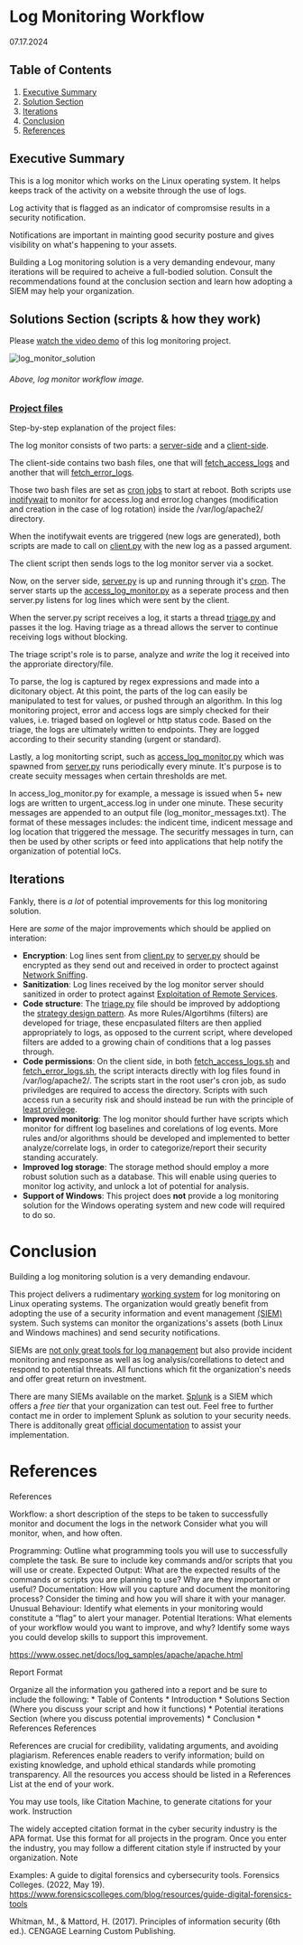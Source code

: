 # Log Monitoring Workflow
07.17.2024
##  Table of Contents
1. [Executive Summary](#executive-summary)
2. [Solution Section](#solutions-section-scripts--how-they-work)
3. [Iterations](#iterations)
4. [Conclusion](#conclusion)
5. [References](#references)

## Executive Summary
This is a log monitor which works on the Linux operating system. It helps keeps track of the activity on a website through the use of logs.

Log activity that is flagged as an indicator of compromsise results in a security notification.

Notifications are important in mainting good security posture and gives visibility on what's happening to your assets.

Building a Log monitoring solution is a very demanding endevour, many iterations will be required to acheive a full-bodied solution.
Consult the recommendations found at the conclusion section and learn how adopting a SIEM may help your organization.

## Solutions Section (scripts & how they work)
Please [watch the video demo](https://youtu.be/FeMmxXmpgfs) of this log monitoring project.

![log_monitor_solution](https://github.com/user-attachments/assets/f2e57d84-25b8-4fa7-b943-30b3e777df1d)
###### Above, log monitor workflow image.

### [Project files](https://github.com/FredericGariepy/LighthouseLabs/tree/main/PKM/W3/D5/PROJECT_with_PAVAN)
Step-by-step explanation of the project files:

The log monitor consists of two parts: a [server-side](https://github.com/FredericGariepy/LighthouseLabs/tree/main/PKM/W3/D5/PROJECT_with_PAVAN/server-side) and a [client-side](https://github.com/FredericGariepy/LighthouseLabs/tree/main/PKM/W3/D5/PROJECT_with_PAVAN/client-side).

The client-side contains two bash files, one that will [fetch_access_logs](https://github.com/FredericGariepy/LighthouseLabs/blob/main/PKM/W3/D5/PROJECT_with_PAVAN/client-side/fetch_access_logs.sh) and another that will [fetch_error_logs](https://github.com/FredericGariepy/LighthouseLabs/blob/main/PKM/W3/D5/PROJECT_with_PAVAN/client-side/fetch_error_logs.sh).

Those two bash files are set as [cron jobs](https://github.com/FredericGariepy/LighthouseLabs/blob/main/PKM/W3/D5/PROJECT_with_PAVAN/client-side/readme.md) to start at reboot.
Both scripts use [inotifywait](https://linux.die.net/man/1/inotifywait) to monitor for access.log and error.log changes (modification and creation in the case of log rotation) inside the /var/log/apache2/ directory.

When the inotifywait events are triggered (new logs are generated), both scripts are made to call on [client.py](https://github.com/FredericGariepy/LighthouseLabs/blob/main/PKM/W3/D5/PROJECT_with_PAVAN/client-side/client.py) with the new log as a passed argument.

The client script then sends logs to the log monitor server via a socket.

Now, on the server side, [server.py](https://github.com/FredericGariepy/LighthouseLabs/blob/main/PKM/W3/D5/PROJECT_with_PAVAN/server-side/server-client/server.py) is up and running through it's [cron](https://github.com/FredericGariepy/LighthouseLabs/blob/main/PKM/W3/D5/PROJECT_with_PAVAN/server-side/readme.md).
The server starts up the [access_log_monitor.py](https://github.com/FredericGariepy/LighthouseLabs/blob/main/PKM/W3/D5/PROJECT_with_PAVAN/server-side/log_monitor/access_log_monitor.py) as a seperate process and then server.py listens for log lines which were sent by the client.

When the server.py script receives a log, it starts a thread [triage.py](https://github.com/FredericGariepy/LighthouseLabs/blob/main/PKM/W3/D5/PROJECT_with_PAVAN/server-side/server-client/triage.py) and passes it the log. Having triage as a thread allows the server to continue receiving logs without blocking.

The triage script's role is to parse, analyze and *write* the log it received into the approriate directory/file.

To parse, the log is captured by regex expressions and made into a dicitonary object.
At this point, the parts of the log can easily be manipulated to test for values, or pushed through an algorithm.
In this log monitoring project, error and access logs are simply checked for their values, i.e. triaged based on loglevel or http status code.
Based on the triage, the logs are ultimately written to endpoints. They are logged according to their security standing (urgent or standard).

Lastly, a log monitorting script, such as [access_log_monitor.py](https://github.com/FredericGariepy/LighthouseLabs/blob/main/PKM/W3/D5/PROJECT_with_PAVAN/server-side/log_monitor/access_log_monitor.py) which was spawned from [server.py](https://github.com/FredericGariepy/LighthouseLabs/blob/main/PKM/W3/D5/PROJECT_with_PAVAN/server-side/server-client/server.py) runs periodically every minute. It's purpose is to create secuity messages when certain thresholds are met.

In access_log_monitor.py for example, a message is issued when 5+ new logs are written to urgent_access.log in under one minute.
These security messages are appended to an output file (log_monitor_messages.txt).
The format of these messages includes: the indicent time, indicent message and log location that triggered the message.
The securitfy messages in turn, can then be used by other scripts or feed into applications that help notify the organization of potential IoCs.

## Iterations
Fankly, there is *a lot* of potential improvements for this log monitoring solution.

Here are *some* of the major improvements which should be applied on interation:
- **Encryption**: Log lines sent from [client.py](https://github.com/FredericGariepy/LighthouseLabs/blob/main/PKM/W3/D5/PROJECT_with_PAVAN/client-side/client.py) to [server.py](https://github.com/FredericGariepy/LighthouseLabs/blob/main/PKM/W3/D5/PROJECT_with_PAVAN/server-side/server-client/server.py) should be encrypted as they send out and received in order to proctect against [Network Sniffing](https://attack.mitre.org/techniques/T1040/).
- **Sanitization**: Log lines received by the log monitor server should sanitized in order to protect against [Exploitation of Remote Services](https://attack.mitre.org/techniques/T1210/).
- **Code structure**: The [triage.py](https://github.com/FredericGariepy/LighthouseLabs/blob/main/PKM/W3/D5/PROJECT_with_PAVAN/server-side/server-client/triage.py) file should be improved by addoptiong the [strategy design pattern](https://refactoring.guru/design-patterns/strategy). As more Rules/Algortihms (filters) are developed for triage, these encpasulated filters are then applied appropriately to logs, as opposed to the current script, where developed filters are added to a growing chain of conditions that a log passes through. 
- **Code permissions**: On the client side, in both [fetch_access_logs.sh](https://github.com/FredericGariepy/LighthouseLabs/blob/main/PKM/W3/D5/PROJECT_with_PAVAN/client-side/) and [fetch_error_logs.sh](https://github.com/FredericGariepy/LighthouseLabs/blob/main/PKM/W3/D5/PROJECT_with_PAVAN/client-side/fetch_error_logs.sh), the script interacts directly with log files found in /var/log/apache2/. The scripts start in the root user's cron job, as sudo priviledges are required to access the directory. Scripts with such access run a security risk and should instead be run with the principle of [least privilege](https://csrc.nist.gov/glossary/term/least_privilege).
- **Improved monitorig**: The log monitor should further have scripts which monitor for diffrent log baselines and corelations of log events. More rules and/or algorithms should be developed and implemented to better analyze/correlate logs, in order to categorize/report their security standing accurately.
- **Improved log storage**: The storage method should employ a more robust solution such as a database. This will enable using queries to monitor log activity, and unlock a lot of potential for analysis.
- **Support of Windows**: This project does **not** provide a log monitoring solution for the Windows operating system and new code will required to do so.

# Conclusion
Building a log monitoring solution is a very demanding endavour.

This project delivers a rudimentary [working system](https://www.youtube.com/watch?v=FeMmxXmpgfs&feature=youtu.be) for log monitoring on Linux operating systems.
The organization would greatly benefit from adopting the use of a security information and event management [(SIEM)](https://www.microsoft.com/en-ca/security/business/security-101/what-is-siem) system. Such systems can monitor the organizations's assets (both Linux and Windows machines) and send security notifications.

SIEMs are [not only great tools for log management](https://www.crowdstrike.com/cybersecurity-101/observability/siem-vs-log-management/) but also provide incident monitoring and response as well as log analysis/corellations to detect and respond to potential threats. All functions which fit the organization's needs and offer great return on investment.

There are many SIEMs available on the market. [Splunk](https://www.splunk.com/) is a SIEM which offers a *free tier* that your organization can test out. Feel free to further contact me in order to implement Splunk as solution to your security needs. There is additonally great [official documentation](https://docs.splunk.com/Documentation) to assist your implementation.

# References
References

Workflow: a short description of the steps to be taken to successfully monitor and document the logs in the network
Consider what you will monitor, when, and how often.
  
Programming: Outline what programming tools you will use to successfully complete the task. Be sure to include key commands and/or scripts that you will use or create.
Expected Output: What are the expected results of the commands or scripts you are planning to use? Why are they important or useful?
Documentation: How will you capture and document the monitoring process? Consider the timing and how you will share it with your manager.
Unusual Behaviour: Identify what elements in your monitoring would constitute a “flag” to alert your manager.
Potential Iterations: What elements of your workflow would you want to improve, and why? Identify some ways you could develop skills to support this improvement.


https://www.ossec.net/docs/log_samples/apache/apache.html



Report Format

Organize all the information you gathered into a report and be sure to include the following: * Table of Contents * Introduction * Solutions Section (Where you discuss your script and how it functions) * Potential iterations Section (where you discuss potential improvements) * Conclusion * References
References

References are crucial for credibility, validating arguments, and avoiding plagiarism. References enable readers to verify information; build on existing knowledge, and uphold ethical standards while promoting transparency. All the resources you access should be listed in a References List at the end of your work.

You may use tools, like Citation Machine, to generate citations for your work.
Instruction

The widely accepted citation format in the cyber security industry is the APA format. Use this format for all projects in the program. Once you enter the industry, you may follow a different citation style if instructed by your organization.
Note

Examples: A guide to digital forensics and cybersecurity tools. Forensics Colleges. (2022, May 19). https://www.forensicscolleges.com/blog/resources/guide-digital-forensics-tools

Whitman, M., & Mattord, H. (2017). Principles of information security (6th ed.). CENGAGE Learning Custom Publishing.


